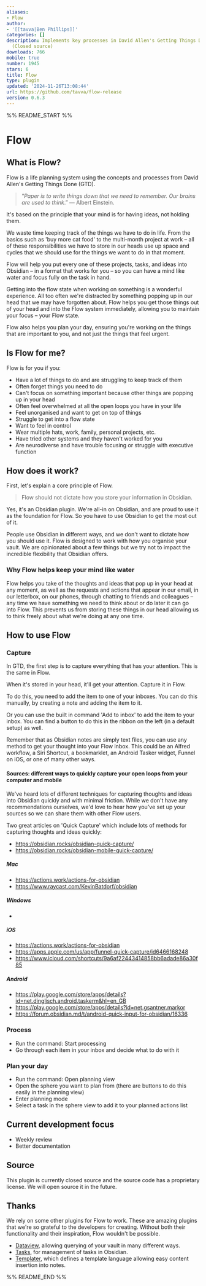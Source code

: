 ```yaml
---
aliases:
- Flow
author:
- '[[tavva|Ben Phillips]]'
categories: []
description: Implements key processes in David Allen's Getting Things Done (GTD) methodology
  (Closed source)
downloads: 766
mobile: true
number: 1945
stars: 6
title: Flow
type: plugin
updated: '2024-11-26T13:08:44'
url: https://github.com/tavva/flow-release
version: 0.6.3
---
```


%% README_START %%

# Flow

## What is Flow?

Flow is a life planning system using the concepts and processes from David Allen's Getting Things Done (GTD).

> “_Paper is to write things down that we need to remember. Our brains are used to think_.” ― Albert Einstein.

It's based on the principle that your mind is for having ideas, not holding them.

We waste time keeping track of the things we have to do in life. From the basics such as 'buy more cat food' to the multi-month project at work – all of these responsibilities we have to store in our heads use up space and cycles that we should use for the things we want to do in that moment.

Flow will help you put every one of these projects, tasks, and ideas into Obsidian – in a format that works for you – so you can have a mind like water and focus fully on the task in hand.

Getting into the flow state when working on something is a wonderful experience. All too often we're distracted by something popping up in our head that we may have forgotten about. Flow helps you get those things out of your head and into the Flow system immediately, allowing you to maintain your focus – your Flow state.

Flow also helps you plan your day, ensuring you're working on the things that are important to you, and not just the things that feel urgent.

## Is Flow for me?

Flow is for you if you:

-   Have a lot of things to do and are struggling to keep track of them
-   Often forget things you need to do
-   Can't focus on something important because other things are popping up in your head
-   Often feel overwhelmed at all the open loops you have in your life
-   Feel unorganised and want to get on top of things
-   Struggle to get into a flow state
-   Want to feel in control
-   Wear multiple hats, work, family, personal projects, etc.
-   Have tried other systems and they haven't worked for you
-   Are neurodiverse and have trouble focusing or struggle with executive function

## How does it work?

First, let's explain a core principle of Flow.

> Flow should not dictate how you store your information in Obsidian.

Yes, it's an Obsidian plugin. We're all-in on Obsidian, and are proud to use it as the foundation for Flow. So you have to use Obsidian to get the most out of it.

People use Obsidian in different ways, and we don't want to dictate how you should use it. Flow is designed to work with how you organise your vault. We are opinionated about a few things but we try not to impact the incredible flexibility that Obsidian offers.

### Why Flow helps keep your mind like water

Flow helps you take of the thoughts and ideas that pop up in your head at any moment, as well as the requests and actions that appear in our email, in our letterbox, on our phones, through chatting to friends and colleagues – any time we have something we need to think about or do later it can go into Flow. This prevents us from storing these things in our head allowing us to think freely about what we're doing at any one time.

## How to use Flow

### Capture

In GTD, the first step is to capture everything that has your attention. This is the same in Flow.

When it's stored in your head, it'll get your attention. Capture it in Flow.

To do this, you need to add the item to one of your inboxes. You can do this manually, by creating a note and adding the item to it.

Or you can use the built in command 'Add to inbox' to add the item to your inbox. You can find a button to do this in the ribbon on the left (in a default setup) as well.

Remember that as Obsidian notes are simply text files, you can use any method to get your thought into your Flow inbox. This could be an Alfred workflow, a Siri Shortcut, a bookmarklet, an Android Tasker widget, Funnel on iOS, or one of many other ways.

#### Sources: different ways to quickly capture your open loops from your computer and mobile

We've heard lots of different techniques for capturing thoughts and ideas into Obsidian quickly and with minimal friction. While we don't have any recommendations ourselves, we'd love to hear how you've set up your sources so we can share them with other Flow users.

Two great articles on 'Quick Capture' which include lots of methods for capturing thoughts and ideas quickly:

-   https://obsidian.rocks/obsidian-quick-capture/
-   https://obsidian.rocks/obsidian-mobile-quick-capture/

##### Mac

-   https://actions.work/actions-for-obsidian
-   https://www.raycast.com/KevinBatdorf/obsidian

##### Windows

-

##### iOS

-   https://actions.work/actions-for-obsidian
-   https://apps.apple.com/us/app/funnel-quick-capture/id6466168248
-   https://www.icloud.com/shortcuts/9a6af22443414858bb6adade86a30f85

##### Android

-   https://play.google.com/store/apps/details?id=net.dinglisch.android.taskerm&hl=en_GB
-   https://play.google.com/store/apps/details?id=net.gsantner.markor
-   https://forum.obsidian.md/t/android-quick-input-for-obsidian/16336

### Process

-   Run the command: Start processing
-   Go through each item in your inbox and decide what to do with it

### Plan your day

-   Run the command: Open planning view
-   Open the sphere you want to plan from (there are buttons to do this easily in the planning view)
-   Enter planning mode
-   Select a task in the sphere view to add it to your planned actions list

## Current development focus

-   Weekly review
-   Better documentation

## Source

This plugin is currently closed source and the source code has a proprietary license. We will open source it in the future.

## Thanks

We rely on some other plugins for Flow to work. These are amazing plugins that we're so grateful to the developers for creating. Without both their functionality and their inspiration, Flow wouldn't be possible.

-   [Dataview](https://github.com/blacksmithgu/obsidian-dataview/tree/master), allowing querying of your vault in many different ways.
-   [Tasks](https://github.com/obsidian-tasks-group/obsidian-tasks), for management of tasks in Obsidian.
-   [Templater](https://github.com/SilentVoid13/Templater), which defines a template language allowing easy content insertion into notes.


%% README_END %%